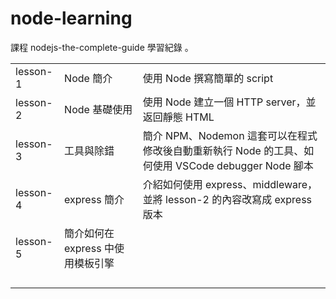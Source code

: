 # node-learning

課程 nodejs-the-complete-guide 學習紀錄 。

|          |                                   |                                                                                                    |
| -------- | --------------------------------- | -------------------------------------------------------------------------------------------------- |
| lesson-1 | Node 簡介                         | 使用 Node 撰寫簡單的 script                                                                        |
| lesson-2 | Node 基礎使用                     | 使用 Node 建立一個 HTTP server，並返回靜態 HTML                                                    |
| lesson-3 | 工具與除錯                        | 簡介 NPM、Nodemon 這套可以在程式修改後自動重新執行 Node 的工具、如何使用 VSCode debugger Node 腳本 |
| lesson-4 | express 簡介                      | 介紹如何使用 express、middleware，並將 lesson-2 的內容改寫成 express 版本                          |
| lesson-5 | 簡介如何在 express 中使用模板引擎 |                                                                                                    |
|          |                                   |                                                                                                    |
|          |                                   |                                                                                                    |
|          |                                   |                                                                                                    |
|          |                                   |                                                                                                    |

